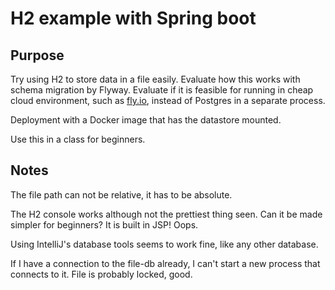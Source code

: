 # H2 example with Spring boot

## Purpose

Try using H2 to store data in a file easily. Evaluate how this works with schema migration by Flyway. Evaluate if it is feasible for running in cheap cloud environment, such as [fly.io](https://fly.io), instead of Postgres in a separate process.

Deployment with a Docker image that has the datastore mounted.

Use this in a class for beginners. 

## Notes

The file path can not be relative, it has to be absolute.

The H2 console works although not the prettiest thing seen. Can it be made simpler for beginners? It is built in JSP! Oops.

Using IntelliJ's database tools seems to work fine, like any other database.

If I have a connection to the file-db already, I can't start a new process that connects to it. File is probably locked, good.


